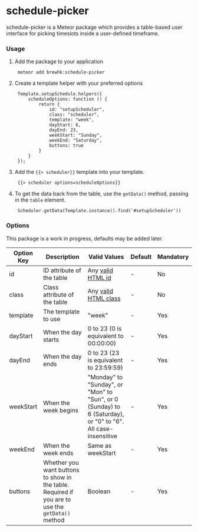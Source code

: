 # schedule-picker

schedule-picker is a Meteor package which provides a table-based user interface for picking timeslots inside a user-defined timeframe.

### Usage

1. Add the package to your application

        meteor add brewhk:schedule-picker

2. Create a template helper with your preferred options

        Template.setupSchedule.helpers({
            scheduleOptions: function () {
                return {
                    id: "setupScheduler",
                    class: "scheduler",
                    template: "week",
                    dayStart: 6,
                    dayEnd: 23,
                    weekStart: "Sunday",
                    weekEnd: "Saturday",
                    buttons: true
                }
            }
        });

3. Add the `{{> scheduler}}` template into your template.

        {{> scheduler options=scheduleOptions}}

4. To get the data back from the table, use the `getData()` method, passing in the `table` element.

        Scheduler.getData(Template.instance().find('#setupScheduler'))

### Options

This package is a work in progress, defaults may be added later.

| Option Key | Description                                                                                      | Valid Values                                                                                                | Default | Mandatory |
|------------|--------------------------------------------------------------------------------------------------|-------------------------------------------------------------------------------------------------------------|---------|-----------|
| id         | ID attribute of the table                                                                        | Any [valid HTML id](http://www.w3.org/TR/html5/dom.html#the-id-attribute)                                   | -       | No        |
| class      | Class attribute of the table                                                                     | Any [valid HTML class](http://www.w3.org/TR/html5/dom.html#classes)                                         | -       | No        |
| template   | The template to use                                                                              | "week"                                                                                                      | -       | Yes       |
| dayStart   | When the day starts                                                                              | 0 to 23 (0 is equivalent to 00:00:00)                                                                       | -       | Yes       |
| dayEnd     | When the day ends                                                                                | 0 to 23 (23 is equivalent to 23:59:59)                                                                      | -       | Yes       |
| weekStart  | When the week begins                                                                             | "Monday" to "Sunday", or "Mon" to "Sun", or 0 (Sunday) to 6 (Saturday), or "0" to "6". All case-insensitive | -       | Yes       |
| weekEnd    | When the week ends                                                                               | Same as weekStart                                                                                           | -       | Yes       |
| buttons    | Whether you want buttons to show in the table. Required if you are to use the `getData()` method | Boolean                                                                                                     | -       | Yes       |
